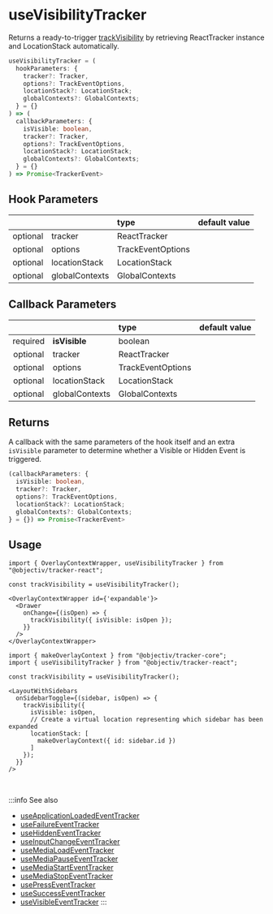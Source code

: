 # useVisibilityTracker

Returns a ready-to-trigger [trackVisibility](/tracking/react/api-reference/eventTrackers/trackVisibility.md) by retrieving ReactTracker instance and LocationStack automatically.

```ts
useVisibilityTracker = (
  hookParameters: {
    tracker?: Tracker,
    options?: TrackEventOptions,
    locationStack?: LocationStack;
    globalContexts?: GlobalContexts;
  } = {}
) => (
  callbackParameters: {
    isVisible: boolean,
    tracker?: Tracker,
    options?: TrackEventOptions,
    locationStack?: LocationStack;
    globalContexts?: GlobalContexts;
  } = {}
) => Promise<TrackerEvent> 
```

## Hook Parameters
|          |                | type              | default value |
|:--------:|:---------------|:------------------|:--------------|
| optional | tracker        | ReactTracker      |               |
| optional | options        | TrackEventOptions |               |
| optional | locationStack  | LocationStack     |               |
| optional | globalContexts | GlobalContexts    |               |

## Callback Parameters
|          |                | type              | default value |
|:--------:|:---------------|:------------------|:--------------|
| required | **isVisible**  | boolean           |               |
| optional | tracker        | ReactTracker      |               |
| optional | options        | TrackEventOptions |               |
| optional | locationStack  | LocationStack     |               |
| optional | globalContexts | GlobalContexts    |               |


## Returns
A callback with the same parameters of the hook itself and an extra `isVisible` parameter to determine whether a Visible or Hidden Event is triggered.  

```ts
(callbackParameters: {
  isVisible: boolean,
  tracker?: Tracker,
  options?: TrackEventOptions,
  locationStack?: LocationStack;
  globalContexts?: GlobalContexts;
} = {}) => Promise<TrackerEvent>
```

## Usage
```tsx title="Scenario: declaratively wrapping a third party drawer with onChange callback carrying the latest state"
import { OverlayContextWrapper, useVisibilityTracker } from "@objectiv/tracker-react";

const trackVisibility = useVisibilityTracker();

<OverlayContextWrapper id={'expandable'}>
  <Drawer
    onChange={(isOpen) => {
      trackVisibility({ isVisible: isOpen });
    }}
  />
</OverlayContextWrapper>
```

```tsx title="Scenario: virtual location wrapper"
import { makeOverlayContext } from "@objectiv/tracker-core";
import { useVisibilityTracker } from "@objectiv/tracker-react";

const trackVisibility = useVisibilityTracker();

<LayoutWithSidebars
  onSidebarToggle={(sidebar, isOpen) => {
    trackVisibility({ 
      isVisible: isOpen,
      // Create a virtual location representing which sidebar has been expanded 
      locationStack: [
        makeOverlayContext({ id: sidebar.id })
      ]
    });
  }}
/>
```

<br />

:::info See also
- [useApplicationLoadedEventTracker](/tracking/react/api-reference/hooks/eventTrackers/useApplicationLoadedEventTracker.md)
- [useFailureEventTracker](/tracking/react/api-reference/hooks/eventTrackers/useFailureEventTracker.md)
- [useHiddenEventTracker](/tracking/react/api-reference/hooks/eventTrackers/useHiddenEventTracker.md)
- [useInputChangeEventTracker](/tracking/react/api-reference/hooks/eventTrackers/useInputChangeEventTracker.md)
- [useMediaLoadEventTracker](/tracking/react/api-reference/hooks/eventTrackers/useMediaLoadEventTracker.md)
- [useMediaPauseEventTracker](/tracking/react/api-reference/hooks/eventTrackers/useMediaPauseEventTracker.md)
- [useMediaStartEventTracker](/tracking/react/api-reference/hooks/eventTrackers/useMediaStartEventTracker.md)
- [useMediaStopEventTracker](/tracking/react/api-reference/hooks/eventTrackers/useMediaStopEventTracker.md)
- [usePressEventTracker](/tracking/react/api-reference/hooks/eventTrackers/usePressEventTracker.md)
- [useSuccessEventTracker](/tracking/react/api-reference/hooks/eventTrackers/useSuccessEventTracker.md)
- [useVisibleEventTracker](/tracking/react/api-reference/hooks/eventTrackers/useVisibleEventTracker.md)
:::
